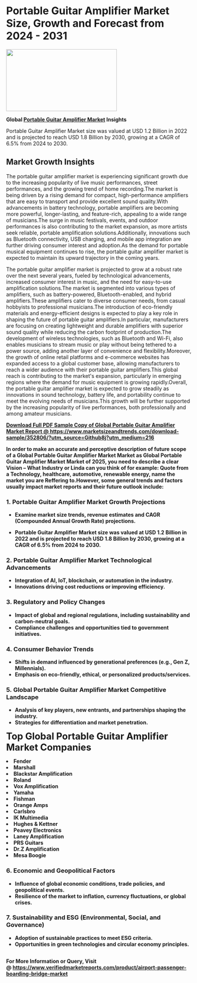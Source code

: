 <H1>Portable Guitar Amplifier Market Size, Growth and Forecast from 2024 - 2031</H1><img class="aligncenter size-medium wp-image-584254" src="https://thirdeyenews.in/wp-content/uploads/2024/09/Global-Market-Research-300x168.jpeg" alt="" width="300" height="168" /><p><strong>Global&nbsp;<a href="https://www.marketsizeandtrends.com/download-sample/352806/?utm_source=Github8j?utm_medium=216">Portable Guitar Amplifier Market</a> Insights</strong></p><p>Portable Guitar Amplifier Market size was valued at USD 1.2 Billion in 2022 and is projected to reach USD 1.8 Billion by 2030, growing at a CAGR of 6.5% from 2024 to 2030.</p><p><h2>Market Growth Insights</h2> <p>The portable guitar amplifier market is experiencing significant growth due to the increasing popularity of live music performances, street performances, and the growing trend of home recording.The market is being driven by a rising demand for compact, high-performance amplifiers that are easy to transport and provide excellent sound quality.With advancements in battery technology, portable amplifiers are becoming more powerful, longer-lasting, and feature-rich, appealing to a wide range of musicians.The surge in music festivals, events, and outdoor performances is also contributing to the market expansion, as more artists seek reliable, portable amplification solutions.Additionally, innovations such as Bluetooth connectivity, USB charging, and mobile app integration are further driving consumer interest and adoption.As the demand for portable musical equipment continues to rise, the portable guitar amplifier market is expected to maintain its upward trajectory in the coming years.</p> <p><strong><a href="#"></a></strong></p> <p>The portable guitar amplifier market is projected to grow at a robust rate over the next several years, fueled by technological advancements, increased consumer interest in music, and the need for easy-to-use amplification solutions.The market is segmented into various types of amplifiers, such as battery-powered, Bluetooth-enabled, and hybrid amplifiers.These amplifiers cater to diverse consumer needs, from casual hobbyists to professional musicians.The introduction of eco-friendly materials and energy-efficient designs is expected to play a key role in shaping the future of portable guitar amplifiers.In particular, manufacturers are focusing on creating lightweight and durable amplifiers with superior sound quality while reducing the carbon footprint of production.The development of wireless technologies, such as Bluetooth and Wi-Fi, also enables musicians to stream music or play without being tethered to a power source, adding another layer of convenience and flexibility.Moreover, the growth of online retail platforms and e-commerce websites has expanded access to a global customer base, allowing manufacturers to reach a wider audience with their portable guitar amplifiers.This global reach is contributing to the market's expansion, particularly in emerging regions where the demand for music equipment is growing rapidly.Overall, the portable guitar amplifier market is expected to grow steadily as innovations in sound technology, battery life, and portability continue to meet the evolving needs of musicians.This growth will be further supported by the increasing popularity of live performances, both professionally and among amateur musicians.</p> <p><strong><a href="#"></p><p><span class=""><strong>Download Full PDF Sample Copy of Global Portable Guitar Amplifier Market Report</strong> @ <a href="https://www.marketsizeandtrends.com/download-sample/352806/?utm_source=Github8j?utm_medium=216" target="_blank">https://www.marketsizeandtrends.com/download-sample/352806/?utm_source=Github8j?utm_medium=216</a></span></p><p>In order to make an accurate and perceptive description of future scope of a Global&nbsp;Portable Guitar Amplifier Market Market as Global&nbsp;Portable Guitar Amplifier Market Market of 2025, you need to describe a clear Vision &ndash; What Industry or Linda can you think of for example: Quote from a Technology, healthcare, automotive, renewable energy, name the market you are Reffering to.However, some general trends and factors usually impact market reports and their future outlook include:</p><h3>1.&nbsp;<strong>Portable Guitar Amplifier Market Growth Projections</strong></h3><ul><li>Examine market size trends, revenue estimates and CAGR (Compounded Annual Growth Rate) projections.</li><li><p>Portable Guitar Amplifier Market size was valued at USD 1.2 Billion in 2022 and is projected to reach USD 1.8 Billion by 2030, growing at a CAGR of 6.5% from 2024 to 2030.</p></li></ul><h3>2.&nbsp;<strong>Portable Guitar Amplifier Market Technological Advancements</strong></h3><ul><li>Integration of AI, IoT, blockchain, or automation in the industry.</li><li>Innovations driving cost reductions or improving efficiency.</li></ul><h3>3.&nbsp;<strong>Regulatory and Policy Changes</strong></h3><ul><li>Impact of global and regional regulations, including sustainability and carbon-neutral goals.</li><li>Compliance challenges and opportunities tied to government initiatives.</li></ul><h3>4.&nbsp;<strong>Consumer Behavior Trends</strong></h3><ul><li>Shifts in demand influenced by generational preferences (e.g., Gen Z, Millennials).</li><li>Emphasis on eco-friendly, ethical, or personalized products/services.</li></ul><h3>5.&nbsp;<strong>Global Portable Guitar Amplifier Market Competitive Landscape</strong></h3><ul><li>Analysis of key players, new entrants, and partnerships shaping the industry.</li><li>Strategies for differentiation and market penetration.</li></ul><p data-pm-slice="1 1 []"><span style="color: inherit; font-family: inherit; font-size: 25px;">Top Global Portable Guitar Amplifier Market Companies</span></p><div class="" data-test-id=""><p><li>Fender</li><li> Marshall</li><li> Blackstar Amplification</li><li> Roland</li><li> Vox Amplification</li><li> Yamaha</li><li> Fishman</li><li> Orange Amps</li><li> Carlsbro</li><li> IK Multimedia</li><li> Hughes & Kettner</li><li> Peavey Electronics</li><li> Laney Amplification</li><li> PRS Guitars</li><li> Dr.Z Amplification</li><li> Mesa Boogie</li></p></div><h3>6.&nbsp;<strong>Economic and Geopolitical Factors</strong></h3><ul><li>Influence of global economic conditions, trade policies, and geopolitical events.</li><li>Resilience of the market to inflation, currency fluctuations, or global crises.</li></ul><h3>7.&nbsp;<strong>Sustainability and ESG (Environmental, Social, and Governance)</strong></h3><ul><li>Adoption of sustainable practices to meet ESG criteria.</li><li>Opportunities in green technologies and circular economy principles.</li></ul><h2><strong style="font-size: 14px;">For More Information or Query, Visit @&nbsp;</strong><a style="background-color: #ffffff; font-size: 14px;" href="https://www.marketsizeandtrends.com/report/portable-guitar-amplifier-market/" target="_blank">https://www.verifiedmarketreports.com/product/airport-passenger-boarding-bridge-market</a></h2>